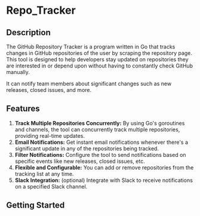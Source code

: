 # Repo_Tracker

## Description

The GitHub Repository Tracker is a program written in Go that tracks changes in GitHub repositories of the user by scraping the repository page. This tool is designed to help developers stay updated on repositories they are interested in or depend upon without having to constantly check GitHub manually.

It can notify team members about significant changes such as new releases, closed issues, and more.

## Features

1. **Track Multiple Repositories Concurrently:** By using Go's goroutines and channels, the tool can concurrently track multiple repositories, providing real-time updates.
2. **Email Notifications:** Get instant email notifications whenever there's a significant update in any of the repositories being tracked.
3. **Filter Notifications:** Configure the tool to send notifications based on specific events like new releases, closed issues, etc.
4. **Flexible and Configurable:** You can add or remove repositories from the tracking list at any time.
5. **Slack Integration:** (optional) Integrate with Slack to receive notifications on a specified Slack channel.

## Getting Started



